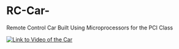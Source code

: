 # RC-Car-

Remote Control Car Built Using Microprocessors for the PCI Class

[![Link to Video of the Car](https://img.youtube.com/watch?v=kKp98w9jxm4&feature=youtu.be.jpg)](https://www.youtube.com/watch?v=kKp98w9jxm4&feature=youtu.be)


